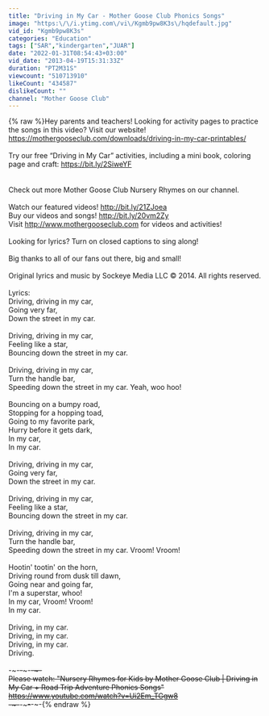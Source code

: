 ```yaml
---
title: "Driving in My Car - Mother Goose Club Phonics Songs"
image: "https:\/\/i.ytimg.com\/vi\/Kgmb9pw8K3s\/hqdefault.jpg"
vid_id: "Kgmb9pw8K3s"
categories: "Education"
tags: ["SAR","kindergarten","JUAR"]
date: "2022-01-31T08:54:43+03:00"
vid_date: "2013-04-19T15:31:33Z"
duration: "PT2M31S"
viewcount: "510713910"
likeCount: "434587"
dislikeCount: ""
channel: "Mother Goose Club"
---
```

{% raw %}Hey parents and teachers! Looking for activity pages to practice the songs in this video? Visit our website! <a rel="nofollow" target="blank" href="https://mothergooseclub.com/downloads/driving-in-my-car-printables/">https://mothergooseclub.com/downloads/driving-in-my-car-printables/</a><br /><br />Try our free “Driving in My Car” activities, including a mini book, coloring page and craft: <a rel="nofollow" target="blank" href="https://bit.ly/2SiweYF">https://bit.ly/2SiweYF</a><br /><br /><br />Check out more Mother Goose Club Nursery Rhymes on our channel. <br /><br />Watch our featured videos! <a rel="nofollow" target="blank" href="http://bit.ly/21ZJoea">http://bit.ly/21ZJoea</a><br />Buy our videos and songs! <a rel="nofollow" target="blank" href="http://bit.ly/20vm2Zy">http://bit.ly/20vm2Zy</a><br />Visit <a rel="nofollow" target="blank" href="http://www.mothergooseclub.com">http://www.mothergooseclub.com</a> for videos and activities!<br /><br />Looking for lyrics? Turn on closed captions to sing along!<br /><br />Big thanks to all of our fans out there, big and small!<br /><br />Original lyrics and music by Sockeye Media LLC © 2014. All rights reserved.<br /><br />Lyrics:<br />Driving, driving in my car,<br />Going very far,<br />Down the street in my car.<br /><br />Driving, driving in my car,<br />Feeling like a star,<br />Bouncing down the street in my car.<br /><br />Driving, driving in my car,<br />Turn the handle bar,<br />Speeding down the street in my car. Yeah, woo hoo!<br /><br />Bouncing on a bumpy road,<br />Stopping for a hopping toad,<br />Going to my favorite park,<br />Hurry before it gets dark,<br />In my car,<br />In my car.<br /><br />Driving, driving in my car,<br />Going very far,<br />Down the street in my car.<br /><br />Driving, driving in my car,<br />Feeling like a star,<br />Bouncing down the street in my car.<br /><br />Driving, driving in my car,<br />Turn the handle bar,<br />Speeding down the street in my car. Vroom! Vroom!<br /><br />Hootin' tootin' on the horn,<br />Driving round from dusk till dawn,<br />Going near and going far,<br />I'm a superstar, whoo!<br />In my car, Vroom! Vroom!<br />In my car.<br /><br />Driving, in my car.<br />Driving, in my car.<br />Driving, in my car.<br />Driving.<br /><br />-~-~~-~~~-~~-~-<br />Please watch: &quot;Nursery Rhymes for Kids by Mother Goose Club | Driving in My Car + Road Trip Adventure Phonics Songs&quot; <br /><a rel="nofollow" target="blank" href="https://www.youtube.com/watch?v=Ui2Em_TGgw8">https://www.youtube.com/watch?v=Ui2Em_TGgw8</a><br />-~-~~-~~~-~~-~-{% endraw %}
